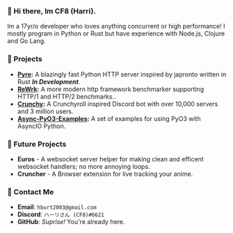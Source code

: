 ### 👋 Hi there, Im CF8 (Harri).
Im a 17yr/o developer who loves anything concurrent or high performance! I mostly program in Python or Rust but have experience with Node.js, Clojure and Go Lang.

### 🚀 Projects

- **[Pyre](https://github.com/Project-Dream-Weaver/Pyre):** A blazingly fast Python HTTP server inspired by japronto written in Rust **_In Development_**.
- **[ReWrk](https://github.com/ChillFish8/ReWrk):** A more modern http framework benchmarker supporting HTTP/1 and HTTP/2 benchmarks..
- **[Crunchy](https://github.com/ChillFish8/Crunchy):** A Crunchyroll inspired Discord bot with over 10,000 servers and 3 million users.
- **[Async-PyO3-Examples](https://github.com/ChillFish8/Async-PyO3-Examples):** A set of examples for using PyO3 with AsyncIO Python.

### 🌠 Future Projects
- **Euros** - A websocket server helper for making clean and efficent websocket handlers; no more annoying loops.
- **Cruncher** - A Browser extension for live tracking your anime.

### 📧 Contact Me
- **Email**: `hburt2003@gmail.com`
- **Discord**: `ハーリさん (CF8)#6621`
- **GitHub**: *Suprise!* You're already here.
